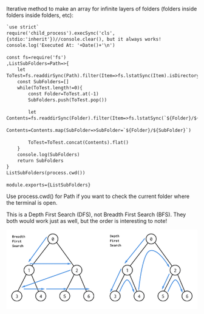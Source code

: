 Iterative method to make an array for infinite layers of folders (folders inside folders inside folders, etc):

```
`use strict`
require('child_process').execSync('cls',{stdio:'inherit'})//console.clear(), but it always works!
console.log('Executed At: '+Date()+'\n')

const fs=require('fs')
,ListSubFolders=Path=>{
    let ToTest=fs.readdirSync(Path).filter(Item=>fs.lstatSync(Item).isDirectory())
    const SubFolders=[]
    while(ToTest.length!=0){
        const Folder=ToTest.at(-1)
        SubFolders.push(ToTest.pop())

        let Contents=fs.readdirSync(Folder).filter(Item=>fs.lstatSync(`${Folder}/${Item}`).isDirectory())
        Contents=Contents.map(SubFolder=>SubFolder=`${Folder}/${SubFolder}`)

        ToTest=ToTest.concat(Contents).flat()
    }
    console.log(SubFolders)
    return SubFolders
}
ListSubFolders(process.cwd())

module.exports={ListSubFolders}
```

Use process.cwd() for Path if you want to check the current folder where the terminal is open.

This is a Depth First Search (DFS), not Breadth First Search (BFS). They both would work just as well, but the order is interesting to note!

![Image description](/BFS-and-DFS-Algorithms.png)
